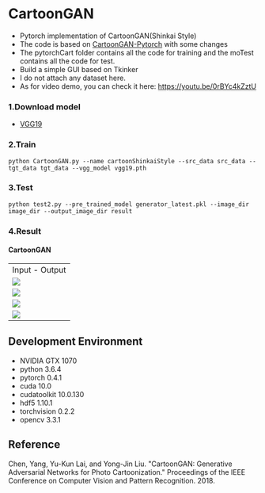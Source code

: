 # CartoonGAN
* Pytorch implementation of CartoonGAN(Shinkai Style) 
* The code is based on [CartoonGAN-Pytorch](https://github.com/znxlwm/pytorch-CartoonGAN) with some changes
* The pytorchCart folder contains all the code for training and the moTest contains all the code for test.
* Build a simple GUI based on Tkinker
* I do not attach any dataset here.
* As for video demo, you can check it here: https://youtu.be/0rBYc4kZztU
 
### 1.Download model
* [VGG19](https://download.pytorch.org/models/vgg19-dcbb9e9d.pth)

### 2.Train
```
python CartoonGAN.py --name cartoonShinkaiStyle --src_data src_data --tgt_data tgt_data --vgg_model vgg19.pth
```
### 3.Test
```
python test2.py --pre_trained_model generator_latest.pkl --image_dir image_dir --output_image_dir result
```

### 4.Result
#### CartoonGAN
<table align='center'>
<tr align='center'>
<td> Input - Output </td>
</tr>
<tr>
<td><img src = 'https://github.com/LiEAEX/CSCE636Project/blob/master/result/5.png'>
</tr>
<tr>
<td><img src = 'https://github.com/LiEAEX/CSCE636Project/blob/master/result/11.png'>
</tr>
<tr>
<td><img src = 'https://github.com/LiEAEX/CSCE636Project/blob/master/result/13.png'>
</tr>
<tr>
<td><img src = 'https://github.com/LiEAEX/CSCE636Project/blob/master/result/14.png'>
</tr>
</table>


## Development Environment

* NVIDIA GTX 1070
* python 3.6.4
* pytorch 0.4.1
* cuda 10.0
* cudatoolkit 10.0.130
* hdf5 1.10.1
* torchvision 0.2.2
* opencv 3.3.1

## Reference
Chen, Yang, Yu-Kun Lai, and Yong-Jin Liu. "CartoonGAN: Generative Adversarial Networks for Photo Cartoonization." Proceedings of the IEEE Conference on Computer Vision and Pattern Recognition. 2018.
